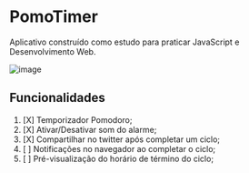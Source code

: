 # PomoTimer

Aplicativo construído como estudo para praticar JavaScript e Desenvolvimento Web.

![image](https://user-images.githubusercontent.com/93346740/157111921-ce179f7f-4126-4522-abd8-e510990b5db7.png)

## Funcionalidades
1. [X] Temporizador Pomodoro;
2. [X] Ativar/Desativar som do alarme;
3. [X] Compartilhar no twitter após completar um ciclo;
4. [ ] Notificações no navegador ao completar o ciclo;
5. [ ] Pré-visualização do horário de término do ciclo;
